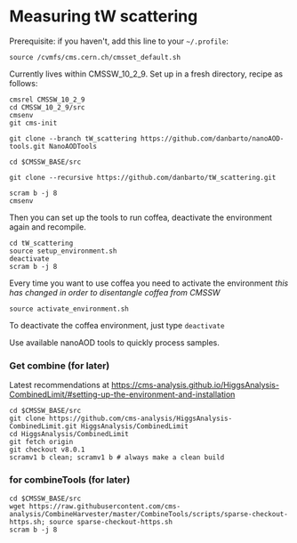# Measuring tW scattering

Prerequisite: if you haven't, add this line to your `~/.profile`:
```
source /cvmfs/cms.cern.ch/cmsset_default.sh
```

Currently lives within CMSSW_10_2_9. Set up in a fresh directory, recipe as follows:
```
cmsrel CMSSW_10_2_9
cd CMSSW_10_2_9/src
cmsenv
git cms-init

git clone --branch tW_scattering https://github.com/danbarto/nanoAOD-tools.git NanoAODTools

cd $CMSSW_BASE/src

git clone --recursive https://github.com/danbarto/tW_scattering.git

scram b -j 8
cmsenv

```

Then you can set up the tools to run coffea, deactivate the environment again and recompile.
```
cd tW_scattering
source setup_environment.sh
deactivate
scram b -j 8
```

Every time you want to use coffea you need to activate the environment *this has changed in order to disentangle coffea from CMSSW*
```
source activate_environment.sh
```

To deactivate the coffea environment, just type `deactivate`


Use available nanoAOD tools to quickly process samples.


### Get combine (for later)
Latest recommendations at https://cms-analysis.github.io/HiggsAnalysis-CombinedLimit/#setting-up-the-environment-and-installation
```
cd $CMSSW_BASE/src
git clone https://github.com/cms-analysis/HiggsAnalysis-CombinedLimit.git HiggsAnalysis/CombinedLimit
cd HiggsAnalysis/CombinedLimit
git fetch origin
git checkout v8.0.1
scramv1 b clean; scramv1 b # always make a clean build
```

### for combineTools (for later)
```
cd $CMSSW_BASE/src
wget https://raw.githubusercontent.com/cms-analysis/CombineHarvester/master/CombineTools/scripts/sparse-checkout-https.sh; source sparse-checkout-https.sh
scram b -j 8
```
